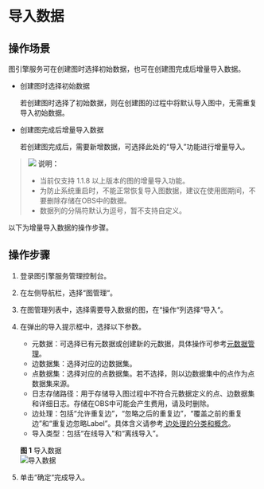 # 导入数据<a name="ges_01_0057"></a>

## 操作场景<a name="section92613514355"></a>

图引擎服务可在创建图时选择初始数据，也可在创建图完成后增量导入数据。

-   创建图时选择初始数据

    若创建图时选择了初始数据，则在创建图的过程中将默认导入图中，无需重复导入初始数据。

-   创建图完成后增量导入数据

    若创建图完成后，需要新增数据，可选择此处的“导入”功能进行增量导入。


>![](public_sys-resources/icon-note.gif) **说明：** 
>-   当前仅支持 1.1.8 以上版本的图的增量导入功能。
>-   为防止系统重启时，不能正常恢复导入图数据，建议在使用图期间，不要删除存储在OBS中的数据。
>-   数据列的分隔符默认为逗号，暂不支持自定义。

以下为增量导入数据的操作步骤。

## 操作步骤<a name="section1292513134119"></a>

1.  登录图引擎服务管理控制台。
2.  在左侧导航栏，选择“图管理“。
3.  在图管理列表中，选择需要导入数据的图，在“操作“列选择“导入“。
4.  在弹出的导入提示框中，选择以下参数。

    -   元数据：可选择已有元数据或创建新的元数据，具体操作可参考[元数据管理](元数据管理.md)。
    -   边数据集：选择对应的边数据集。
    -   点数据集：选择对应的点数据集。若不选择，则以边数据集中的点作为点数据集来源。
    -   日志存储路径：用于存储导入图过程中不符合元数据定义的点、边数据集和详细日志。存储在OBS中可能会产生费用，请及时删除。
    -   边处理：包括“允许重复边”，“忽略之后的重复边”，“覆盖之前的重复边”和“重复边忽略Label”。具体含义请参考[ 边处理的分类和概念](如何查询和分析图.md#li644534493515)。
    -   导入类型：包括“在线导入”和“离线导入”。

    **图 1**  导入数据<a name="fig14660173510258"></a>  
    ![](figures/导入数据.png "导入数据")

5.  单击“确定“完成导入。

